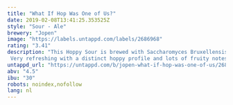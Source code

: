 ```yaml
---
title: "What If Hop Was One of Us?"
date: 2019-02-08T13:41:25.353525Z
style: "Sour - Ale"
brewery: "Jopen"
image: "https://labels.untappd.com/labels/2686968"
rating: "3.41"
description: "This Hoppy Sour is brewed with Saccharomyces Bruxellensis Trois yeast, which imparts fruit aromas.  Very refreshing with a distinct hoppy profile and lots of fruity notes such as melon, apricot, peach and a hint of grapefruit."
untappd_url: "https://untappd.com/b/jopen-what-if-hop-was-one-of-us/2686968"
abv: "4.5"
ibu: "30"
robots: noindex,nofollow
lang: nl
---
```


